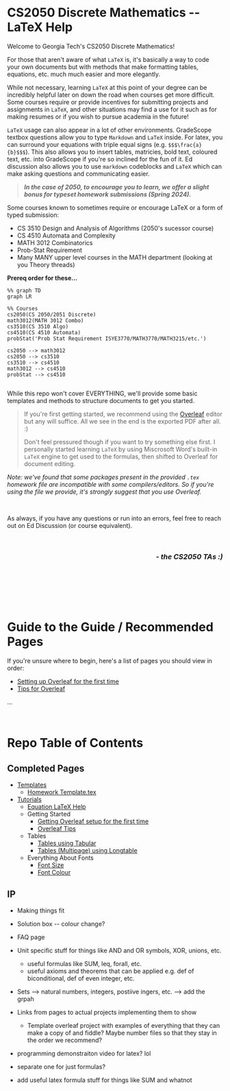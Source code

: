 # CS2050 Discrete Mathematics -- LaTeX Help

Welcome to Georgia Tech's CS2050 Discrete Mathematics! 

For those that aren't aware of what `LaTeX` is, it's basically a way to code your own documents but with methods that make formatting tables, equations, etc. much much easier and more elegantly. 

While not necessary, learning `LaTeX` at this point of your degree can be incredibly helpful later on down the road when courses get more difficult. Some courses require or provide incentives for submitting projects and assignments in `LaTeX`, and other situations may find a use for it such as for making resumes or if you wish to pursue academia in the future! 

`LaTeX` usage can also appear in a lot of other environments. GradeScope textbox questions allow you to type `Markdown` and `LaTeX` inside. For latex, you can surround your equations with triple equal signs (e.g. `$$$\frac{a}{b}$$$`). This also allows you to insert tables, matricies, bold text, coloured text, etc. into GradeScope if you're so inclined for the fun of it. Ed discussion also allows you to use `markdown` codeblocks and `LaTeX` which can make asking questions and communicating easier. 
<!-- Insert a new page for benefits and other applications? -->

> **_In the case of 2050, to encourage you to learn, we offer a slight bonus for typeset homework submissions (Spring 2024)._**


Some courses known to sometimes require or encourage LaTeX or a form of typed submission:
- CS 3510 Design and Analysis of Algorithms (2050's sucessor course)
- CS 4510 Automata and Complexity
- MATH 3012 Combinatorics
- Prob-Stat Requirement
- Many MANY upper level courses in the MATH department (looking at you Theory threads)

**Prereq order for these...**
```mermaid
%% graph TD
graph LR

%% Courses
cs2050(CS 2050/2051 Discrete)
math3012(MATH 3012 Combo)
cs3510(CS 3510 Algo)
cs4510(CS 4510 Automata)
probStat('Prob Stat Requirement ISYE3770/MATH3770/MATH3215/etc.')

cs2050 --> math3012
cs2050 --> cs3510
cs3510 --> cs4510
math3012 --> cs4510
probStat --> cs4510
	
```



While this repo won't cover EVERYTHING, we'll provide some basic templates and methods to structure documents to get you started.

> If you're first getting started, we recommend using the [Overleaf](https://www.overleaf.com/) editor but any will suffice. All we see in the end is the exported PDF after all. :\)
>
> Don't feel pressured though if you want to try something else first. I personally started learning `LaTeX` by using Miscrosoft Word's built-in `LaTeX` engine to get used to the formulas, then shifted to Overleaf for document editing.

_Note: we've found that some packages present in the provided `.tex` homework file are incompatible with some compilers/editors. So if you're using the file we provide, it's strongly suggest that you use Overleaf._

<br/>

As always, if you have any questions or run into an errors, feel free to reach out on Ed Discussion (or course equivalent).


<br/>
<h3><i>
<p align="right" width="100%"> - the CS2050 TAs :) </p>
</i></h3>
<br/>

<br/><br/><br/>

# Guide to the Guide / Recommended Pages
If you're unsure where to begin, here's a list of pages you should view in order:
- [Setting up Overleaf for the first time](tutorials/setting%20up%20overleaf.md)
- [Tips for Overleaf](tutorials/overleaf%20tips.md)

...



<br/>

# Repo Table of Contents
## Completed Pages
- [Templates](templates)
	- [Homework Template.tex](templates/homework_template.tex)
- [Tutorials](tutorials)
	- [Equation LaTeX Help](tutorials/useful%20latex.md)
	- Getting Started
		- [Getting Overleaf setup for the first time](tutorials/setting%20up%20overleaf.md)
		- [Overleaf Tips](tutorials/overleaf%20tips.md)
	- Tables
		- [Tables using Tabular](tutorials/tables.md)
		- [Tables \(Multipage\) using Longtable](tutorials/multi-page%20tables.md)
	- Everything About Fonts
		- [Font Size](tutorials/font%20size.md)
		- [Font Colour](tutorials/font%20colour.md)

## IP
- Making things fit
- Solution box -- colour change?
- FAQ page
- Unit specific stuff for things like AND and OR symbols, XOR, unions, etc.
	- useful formulas like SUM, leq, forall, etc.
	- useful axioms and theorems that can be applied e.g. def of biconditional, def of even integer, etc.
- Sets --> natural numbers, integers, postiive ingers, etc. --> add the grpah
- Links from pages to actual projects implementing them to show
	- Template overleaf project with examples of everything that they can make a copy of and fiddle? Maybe number files so that they stay in the order we recommend?

- programming demonstraiton video for latex? lol
- separate one for just formulas?

- add useful latex formula stuff for things like SUM and whatnot



<!-- Add parent files to link font size, colour, etc. together to explain different options e.g. if table is too big -->





<!-- ```mermaid -->
<!-- graph LR -->
<!-- fitting(test) -->
<!-- click fitting "tutorials/font%20size.md" "idk this is a test" -->
<!-- ``` -->